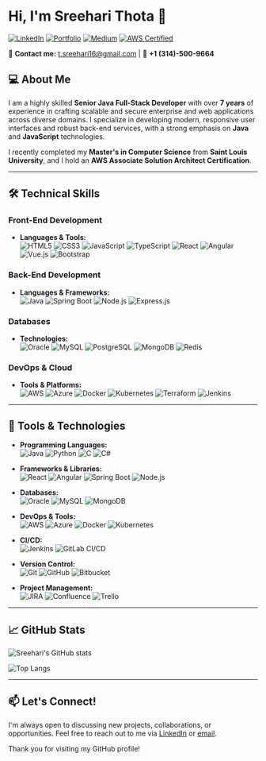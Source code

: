 # Hi, I'm Sreehari Thota 👋

[![LinkedIn](https://img.shields.io/badge/LinkedIn-Sreehari%20Thota-blue?style=flat-square&logo=linkedin)](https://www.linkedin.com/in/sreeharithota/)
[![Portfolio](https://img.shields.io/badge/Portfolio-Sreehari%20Thota-black?style=flat-square&logo=github)](https://your-portfolio-link.com)
[![Medium](https://img.shields.io/badge/Medium-Sreehari%20Thota-12100E?style=flat-square&logo=medium)](https://medium.com/@yourusername)
[![AWS Certified](https://img.shields.io/badge/AWS%20Certified-Associate%20Solutions%20Architect-orange?style=flat-square&logo=amazon-aws)](https://www.certification-link.com)

📧 **Contact me:** t.sreehari16@gmail.com | 📱 **+1 (314)-500-9664**

## 💻 About Me

I am a highly skilled **Senior Java Full-Stack Developer** with over **7 years** of experience in crafting scalable and secure enterprise and web applications across diverse domains. I specialize in developing modern, responsive user interfaces and robust back-end services, with a strong emphasis on **Java** and **JavaScript** technologies.

I recently completed my **Master's in Computer Science** from **Saint Louis University**, and I hold an **AWS Associate Solution Architect Certification**.

---

## 🛠️ Technical Skills

### Front-End Development
- **Languages & Tools:**  
  ![HTML5](https://img.shields.io/badge/-HTML5-E34F26?style=flat-square&logo=html5&logoColor=white) 
  ![CSS3](https://img.shields.io/badge/-CSS3-1572B6?style=flat-square&logo=css3&logoColor=white) 
  ![JavaScript](https://img.shields.io/badge/-JavaScript-F7DF1E?style=flat-square&logo=javascript&logoColor=black) 
  ![TypeScript](https://img.shields.io/badge/-TypeScript-007ACC?style=flat-square&logo=typescript&logoColor=white) 
  ![React](https://img.shields.io/badge/-React-61DAFB?style=flat-square&logo=react&logoColor=black) 
  ![Angular](https://img.shields.io/badge/-Angular-DD0031?style=flat-square&logo=angular&logoColor=white) 
  ![Vue.js](https://img.shields.io/badge/-Vue.js-4FC08D?style=flat-square&logo=vue.js&logoColor=white) 
  ![Bootstrap](https://img.shields.io/badge/-Bootstrap-563D7C?style=flat-square&logo=bootstrap&logoColor=white)

### Back-End Development
- **Languages & Frameworks:**  
  ![Java](https://img.shields.io/badge/-Java-007396?style=flat-square&logo=java&logoColor=white) 
  ![Spring Boot](https://img.shields.io/badge/-Spring%20Boot-6DB33F?style=flat-square&logo=spring-boot&logoColor=white) 
  ![Node.js](https://img.shields.io/badge/-Node.js-339933?style=flat-square&logo=node.js&logoColor=white) 
  ![Express.js](https://img.shields.io/badge/-Express.js-000000?style=flat-square&logo=express&logoColor=white)

### Databases
- **Technologies:**  
  ![Oracle](https://img.shields.io/badge/-Oracle-F80000?style=flat-square&logo=oracle&logoColor=white) 
  ![MySQL](https://img.shields.io/badge/-MySQL-4479A1?style=flat-square&logo=mysql&logoColor=white) 
  ![PostgreSQL](https://img.shields.io/badge/-PostgreSQL-336791?style=flat-square&logo=postgresql&logoColor=white) 
  ![MongoDB](https://img.shields.io/badge/-MongoDB-47A248?style=flat-square&logo=mongodb&logoColor=white) 
  ![Redis](https://img.shields.io/badge/-Redis-DC382D?style=flat-square&logo=redis&logoColor=white)

### DevOps & Cloud
- **Tools & Platforms:**  
  ![AWS](https://img.shields.io/badge/-AWS-232F3E?style=flat-square&logo=amazon-aws&logoColor=white) 
  ![Azure](https://img.shields.io/badge/-Azure-0078D4?style=flat-square&logo=microsoft-azure&logoColor=white) 
  ![Docker](https://img.shields.io/badge/-Docker-2496ED?style=flat-square&logo=docker&logoColor=white) 
  ![Kubernetes](https://img.shields.io/badge/-Kubernetes-326CE5?style=flat-square&logo=kubernetes&logoColor=white) 
  ![Terraform](https://img.shields.io/badge/-Terraform-623CE4?style=flat-square&logo=terraform&logoColor=white) 
  ![Jenkins](https://img.shields.io/badge/-Jenkins-D24939?style=flat-square&logo=jenkins&logoColor=white)

---

## 🧰 Tools & Technologies

- **Programming Languages:**  
  ![Java](https://img.shields.io/badge/-Java-007396?style=flat-square&logo=java&logoColor=white) 
  ![Python](https://img.shields.io/badge/-Python-3776AB?style=flat-square&logo=python&logoColor=white) 
  ![C](https://img.shields.io/badge/-C-A8B9CC?style=flat-square&logo=c&logoColor=white) 
  ![C#](https://img.shields.io/badge/-C%23-239120?style=flat-square&logo=c-sharp&logoColor=white)

- **Frameworks & Libraries:**  
  ![React](https://img.shields.io/badge/-React-61DAFB?style=flat-square&logo=react&logoColor=black) 
  ![Angular](https://img.shields.io/badge/-Angular-DD0031?style=flat-square&logo=angular&logoColor=white) 
  ![Spring Boot](https://img.shields.io/badge/-Spring%20Boot-6DB33F?style=flat-square&logo=spring-boot&logoColor=white) 
  ![Node.js](https://img.shields.io/badge/-Node.js-339933?style=flat-square&logo=node.js&logoColor=white)

- **Databases:**  
  ![Oracle](https://img.shields.io/badge/-Oracle-F80000?style=flat-square&logo=oracle&logoColor=white) 
  ![MySQL](https://img.shields.io/badge/-MySQL-4479A1?style=flat-square&logo=mysql&logoColor=white) 
  ![MongoDB](https://img.shields.io/badge/-MongoDB-47A248?style=flat-square&logo=mongodb&logoColor=white)

- **DevOps & Tools:**  
  ![AWS](https://img.shields.io/badge/-AWS-232F3E?style=flat-square&logo=amazon-aws&logoColor=white) 
  ![Azure](https://img.shields.io/badge/-Azure-0078D4?style=flat-square&logo=microsoft-azure&logoColor=white) 
  ![Docker](https://img.shields.io/badge/-Docker-2496ED?style=flat-square&logo=docker&logoColor=white) 
  ![Kubernetes](https://img.shields.io/badge/-Kubernetes-326CE5?style=flat-square&logo=kubernetes&logoColor=white)

- **CI/CD:**  
  ![Jenkins](https://img.shields.io/badge/-Jenkins-D24939?style=flat-square&logo=jenkins&logoColor=white) 
  ![GitLab CI/CD](https://img.shields.io/badge/-GitLab%20CI%2FCD-FC6D26?style=flat-square&logo=gitlab&logoColor=white)

- **Version Control:**  
  ![Git](https://img.shields.io/badge/-Git-F05032?style=flat-square&logo=git&logoColor=white) 
  ![GitHub](https://img.shields.io/badge/-GitHub-181717?style=flat-square&logo=github&logoColor=white) 
  ![Bitbucket](https://img.shields.io/badge/-Bitbucket-0052CC?style=flat-square&logo=bitbucket&logoColor=white)

- **Project Management:**  
  ![JIRA](https://img.shields.io/badge/-JIRA-0052CC?style=flat-square&logo=jira-software&logoColor=white) 
  ![Confluence](https://img.shields.io/badge/-Confluence-172B4D?style=flat-square&logo=confluence&logoColor=white) 
  ![Trello](https://img.shields.io/badge/-Trello-0052CC?style=flat-square&logo=trello&logoColor=white)

---

## 📈 GitHub Stats

![Sreehari's GitHub stats](https://github-readme-stats.vercel.app/api?username=sreehari-thota&show_icons=true&theme=radical)

![Top Langs](https://github-readme-stats.vercel.app/api/top-langs/?username=sreehari-thota&layout=compact&theme=radical)

---

## 📫 Let's Connect!

I'm always open to discussing new projects, collaborations, or opportunities. Feel free to reach out to me via [LinkedIn](https://www.linkedin.com/in/sreeharithota/) or [email](mailto:t.sreehari16@gmail.com).

Thank you for visiting my GitHub profile!
